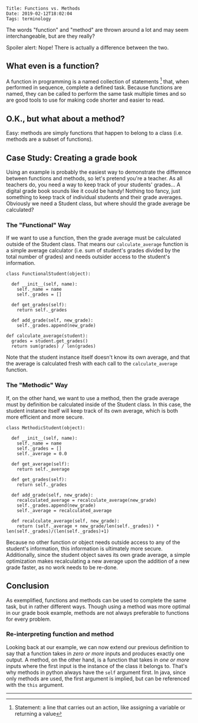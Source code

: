     Title: Functions vs. Methods
    Date: 2019-02-12T18:02:04
    Tags: terminology

The words "function" and "method" are thrown around a lot and may seem interchangeable, but are they really?

Spoiler alert: Nope! There is actually a difference between the two.

<!-- more -->

## What even is a function?
A function in programming is a named collection of statements [^1] that, when performed in sequence, complete a defined task. Because functions are named, they can be called to perform the same task multiple times and so are good tools to use for making code shorter and easier to read.

[^1]: Statement: a line that carries out an action, like assigning a variable or returning a value

## O.K., but what about a method?
Easy: methods are simply functions that happen to belong to a class (i.e. methods are a subset of functions).

## Case Study: Creating a grade book
Using an example is probably the easiest way to demonstrate the difference between functions and methods, so let's pretend you're a teacher. As all teachers do, you need a way to keep track of your students' grades... A digital grade book sounds like it could be handy! Nothing too fancy, just something to keep track of individual students and their grade averages. Obviously we need a Student class, but where should the grade average be calculated?

### The "Functional" Way

If we want to use a function, then the grade average must be calculated outside of the Student class. That means our `calculate_average` function is a simple average calculator (i.e. sum of student's grades divided by the total number of grades) and needs outsider access to the student's information.

```
class FunctionalStudent(object):
  
  def __init__(self, name):
    self._name = name
    self._grades = []

  def get_grades(self):
    return self._grades
  
  def add_grade(self, new_grade):
    self._grades.append(new_grade)

def calculate_average(student): 
  grades = student.get_grades()
  return sum(grades) / len(grades)

```

Note that the student instance itself doesn't know its own average, and that the average is calculated fresh with each call to the `calculate_average` function.

### The "Methodic" Way

If, on the other hand, we want to use a method, then the grade average must by definition be calculated inside of the Student class. In this case, the student instance itself will keep track of its own average, which is both more efficient and more secure. 

```
class MethodicStudent(object):
  
  def __init__(self, name):
    self._name = name
    self._grades = []
    self._average = 0.0

  def get_average(self):
    return self._average

  def get_grades(self):
    return self._grades

  def add_grade(self, new_grade):
    recalculated_average = recalculate_average(new_grade)
    self._grades.append(new_grade)
    self._average = recalculated_average

  def recalculate_average(self, new_grade):
    return (self._average + new_grade/len(self._grades)) * len(self._grades)/(len(self._grades)+1)
```

Because no other function or object needs outside access to any of the student's information, this information is ultimately more secure. Additionally, since the student object saves its own grade average, a simple optimization makes recalculating a new average upon the addition of a new grade faster, as no work needs to be re-done.

## Conclusion

As exemplified, functions and methods can be used to complete the same task, but in rather different ways. Though using a method was more optimal in our grade book example, methods are not always preferable to functions for every problem.

### Re-interpreting function and method

Looking back at our example, we can now extend our previous definition to say that a function takes in *zero or more* inputs and produces exactly one output. A method, on the other hand, is a function that takes in *one or more* inputs where the first input is the instance of the class it belongs to. That's why methods in python always have the `self` argument first. In java, since only methods are used, the first argument is implied, but can be referenced with the `this` argument.

---